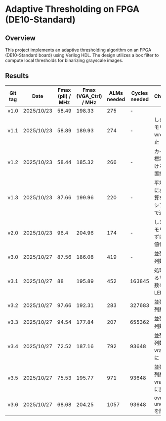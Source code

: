 # Adaptive Thresholding on FPGA (DE10-Standard)

## Overview

This project implements an adaptive thresholding algorithm on an FPGA (DE10-Standard board) using Verilog HDL. The design utilizes a box filter to compute local thresholds for binarizing grayscale images.

## Results

| Git tag | Date | Fmax (pll) / MHz | Fmax (VGA_Ctrl) / MHz | ALMs needed | Cycles needed | Changelog |
| --- | --- | --- | --- | --- | --- | --- |
| v1.0 | 2025/10/23 | 58.49 | 198.33 | 275 | - |  |
| v1.1 | 2025/10/23 | 58.89 | 189.93 | 274 | - | しきい値メモリのwrenを廃止 |
| v1.2 | 2025/10/23 | 58.44 | 185.32 | 266 | - | カーネル座標計算における除算を置換 |
| v1.3 | 2025/10/23 | 87.66 | 199.96 | 220 | - | 平均値計算における除算を乗算とシフト演算で近似 |
| v2.0 | 2025/10/23 | 96.4 | 204.96 | 174 | - | しきい値メモリを使わずに直接2値化を行う |
| v3.0 | 2025/10/27 | 87.56 | 186.08 | 419 | - | 並列化（並列数4） |
| v3.1 | 2025/10/27 | 88 | 195.89 | 452 | 163845 | 処理に要するサイクル数を7セグLEDに表示 |
| v3.2 | 2025/10/27 | 97.66 | 192.31 | 283 | 327683 | 並列化（並列数2） |
| v3.3 | 2025/10/27 | 94.54 | 177.84 | 207 | 655362 | 並列化（並列数1） |
| v3.4 | 2025/10/27 | 72.52 | 187.16 | 792 | 93648 | 並列化（並列数7）・vramを1bitに |
| v3.5 | 2025/10/27 | 75.53 | 195.77 | 971 | 93648 | 並列化（並列数7）・vramを8bitに戻す |
| v3.6 | 2025/10/27 | 68.68 | 204.25 | 1057 | 93648 | overflow, underflowを防ぐ |
